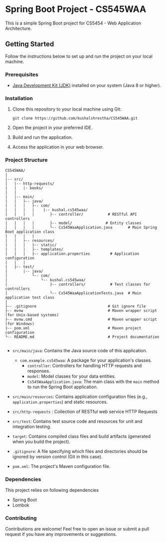 # Spring Boot Project - CS545WAA

This is a simple Spring Boot project for CS5454 - Web Application Architecture.

## Getting Started

Follow the instructions below to set up and run the project on your local machine.

### Prerequisites

- [Java Development Kit (JDK)](https://www.oracle.com/java/technologies/javase-downloads.html) installed on your system (Java 8 or higher).

### Installation

1. Clone this repository to your local machine using Git:

   ```shell
   git clone https://github.com/kushalshrestha/CS545WAA.git
   
2. Open the project in your preferred IDE.
3. Build and run the application.
4. Access the application in your web browser.

### Project Structure

```agsl
CS545WAA/
|
|-- src/
|   |-- http-requests/
|   |   |- books/
|   |   
|   |-- main/
|   |   ├-- java/
|   |   |   ├-- com/
|   |   |   |    |-- kushal.cs545waa/
|   |   |   |       ├-- controller/           # RESTful API controllers
|   |   |   |       ├-- model/               # Entity classes
|   |   |   |       └-- Cs545WaaApplication.java       # Main Spring Boot application class
|   |   |   |
|   |   ├-- resources/
|   |   |   ├-- static/                        
|   |   |   ├-- templates/                     
|   |   |   ├-- application.properties         # Application configuration
|   |   |
|   ├-- test/
|       |-- java/
|           └-- com/
|               └-- kushal.cs545waa/
|                   ├-- controllers/           # Test classes for controllers
|                   └-- Cs545WaaApplicationTests.java  # Main application test class
|
├-- .gitignore                                # Git ignore file
├-- mvnw                                      # Maven wrapper script (for Unix-based systems)
├-- mvnw.cmd                                  # Maven wrapper script (for Windows)
├-- pom.xml                                   # Maven project configuration
└-- README.md                                 # Project documentation


```

- `src/main/java`: Contains the Java source code of this application.
   - `com.example.cs545waa`: A package for your application's classes.
     - `controller`: Controllers for handling HTTP requests and responses.
     - `model`: Model classes for your data entities.
     - `Cs545WaaApplication.java`: The main class with the `main` method to run the Spring Boot application.

- `src/main/resources`: Contains application configuration files (e.g., `application.properties`) and static resources.

- `src/http-requests` : Collection of RESTful web service HTTP Requests

- `src/test`: Contains test source code and resources for unit and integration testing.

- `target`: Contains compiled class files and build artifacts (generated when you build the project).

- `.gitignore`: A file specifying which files and directories should be ignored by version control (Git in this case).

- `pom.xml`: The project's Maven configuration file.


### Dependencies
This project relies on following dependencies

- Spring Boot
- Lombok

### Contributing
Contributions are welcome! Feel free to open an issue or submit a pull request if you have any improvements or suggestions.